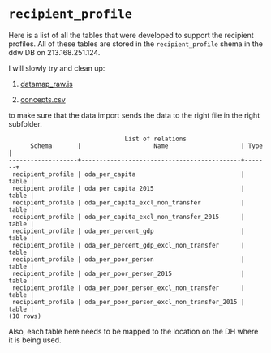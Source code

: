 # `recipient_profile`

Here is a list of all the tables that were developed to support the recipient profiles. 
All of these tables are stored in the `recipient_profile` shema in the ddw DB on 213.168.251.124.

I will slowly try and clean up:

1) [datamap_raw.js](https://github.com/devinit/digital-platform/blob/development/nodejs/js/datamap_raw.js)

2) [concepts.csv](https://github.com/devinit/digital-platform/blob/development/concepts.csv)

to make sure that the data import sends the data to the right file in the right subfolder.

```
                                List of relations
      Schema       |                    Name                    | Type  |  
-------------------+--------------------------------------------+-------+
 recipient_profile | oda_per_capita                             | table |
 recipient_profile | oda_per_capita_2015                        | table |
 recipient_profile | oda_per_capita_excl_non_transfer           | table |
 recipient_profile | oda_per_capita_excl_non_transfer_2015      | table |
 recipient_profile | oda_per_percent_gdp                        | table |
 recipient_profile | oda_per_percent_gdp_excl_non_transfer      | table |
 recipient_profile | oda_per_poor_person                        | table |
 recipient_profile | oda_per_poor_person_2015                   | table |
 recipient_profile | oda_per_poor_person_excl_non_transfer      | table |
 recipient_profile | oda_per_poor_person_excl_non_transfer_2015 | table |
(10 rows)
```

Also, each table here needs to be mapped to the location on the DH where it is being used.
